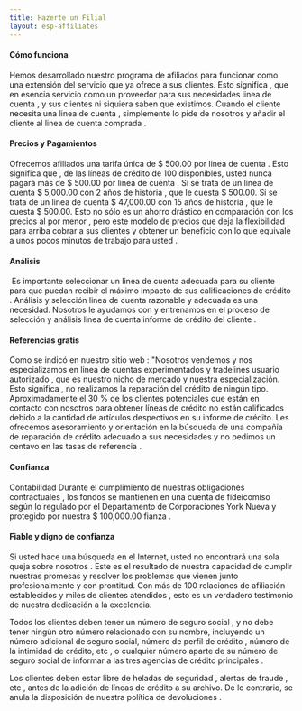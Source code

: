 ```yaml
---
title: Hazerte un Filial
layout: esp-affiliates
---
```

<h4> Cómo funciona </h4>
Hemos desarrollado nuestro programa de afiliados para funcionar como una extensión del servicio que ya ofrece a sus clientes. Esto significa , que en esencia servicio como un proveedor para sus necesidades linea de cuenta , y sus clientes ni siquiera saben que existimos. Cuando el cliente necesita una linea de cuenta , simplemente lo pide de nosotros y añadir el cliente al linea de cuenta comprada .

<h4>Precios y Pagamientos </h4>
Ofrecemos afiliados una tarifa única de $ 500.00 por linea de cuenta . Esto significa que , de las líneas de crédito de 100 disponibles, usted nunca pagará más de $ 500.00 por linea de cuenta . Si se trata de un linea de cuenta $ 5,000.00 con 2 años de historia , que le cuesta $ 500.00. Si se trata de un linea de cuenta $ 47,000.00 con 15 años de historia , que le cuesta $ 500.00. Esto no sólo es un ahorro drástico en comparación con los precios al por menor , pero este modelo de precios que deja la flexibilidad para arriba cobrar a sus clientes y obtener un beneficio con lo que equivale a unos pocos minutos de trabajo para usted .

<h4>Análisis </h4>
 Es importante seleccionar un linea de cuenta adecuada para su cliente para que puedan recibir el máximo impacto de sus calificaciones de crédito . Análisis y selección linea de cuenta razonable y adecuada es una necesidad. Nosotros le ayudamos con y entrenamos en el proceso de selección y análisis linea de cuenta informe de crédito del cliente .

<h4>Referencias gratis </h4>
Como se indicó en nuestro sitio web : "Nosotros vendemos y nos especializamos en linea de cuentas experimentados y tradelines usuario autorizado , que es nuestro nicho de mercado y nuestra especialización. Esto significa , no realizamos la reparación del crédito de ningún tipo. Aproximadamente el 30 % de los clientes potenciales que están en contacto con nosotros para obtener líneas de crédito no están calificados debido a la cantidad de artículos despectivos en su informe de crédito. Les ofrecemos asesoramiento y orientación en la búsqueda de una compañía de reparación de crédito adecuado a sus necesidades y no pedimos un centavo en las tasas de referencia .

<h4>Confianza </h4>
Contabilidad Durante el cumplimiento de nuestras obligaciones contractuales , los fondos se mantienen en una cuenta de fideicomiso según lo regulado por el Departamento de Corporaciones York Nueva y protegido por nuestra $ 100,000.00 fianza .

<h4>Fiable y digno de confianza </h4>
Si usted hace una búsqueda en el Internet, usted no encontrará una sola queja sobre nosotros . Este es el resultado de nuestra capacidad de cumplir nuestras promesas y resolver los problemas que vienen junto profesionalmente y con prontitud. Con más de 100 relaciones de afiliación establecidos y miles de clientes atendidos , esto es un verdadero testimonio de nuestra dedicación a la excelencia.

Todos los clientes deben tener un número de seguro social , y no debe tener ningún otro número relacionado con su nombre, incluyendo un número adicional de seguro social, número de perfil de crédito , número de la intimidad de crédito, etc , o cualquier número aparte de su número de seguro social de informar a las tres agencias de crédito principales .

Los clientes deben estar libre de heladas de seguridad , alertas de fraude , etc , antes de la adición de líneas de crédito a su archivo. De lo contrario, se anula la disposición de nuestra política de devoluciones .